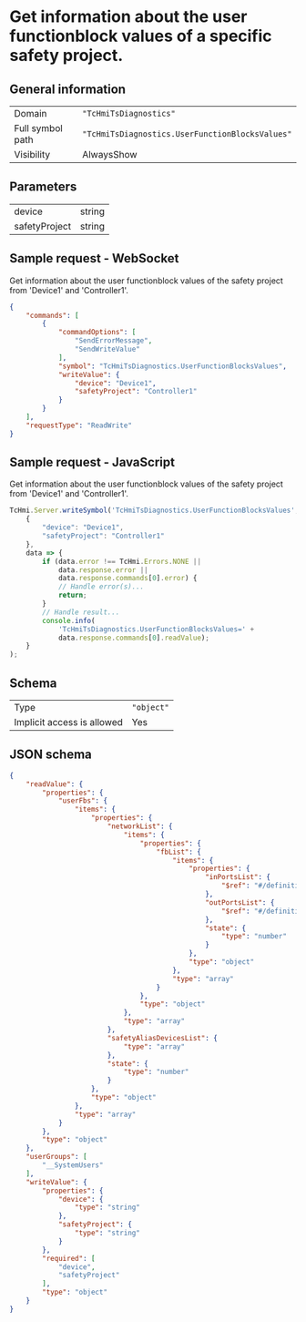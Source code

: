 # Get information about the user functionblock values of a specific safety project.

## General information

|  |  |
| - | - |
| Domain | `"TcHmiTsDiagnostics"` |
| Full symbol path | `"TcHmiTsDiagnostics.UserFunctionBlocksValues"` |
| Visibility | AlwaysShow |

## Parameters

|  |  |
| - | - |
| device | string |
| safetyProject | string |

## Sample request - WebSocket

Get information about the user functionblock values of the safety project from 'Device1' and 'Controller1'.
```json
{
    "commands": [
        {
            "commandOptions": [
                "SendErrorMessage",
                "SendWriteValue"
            ],
            "symbol": "TcHmiTsDiagnostics.UserFunctionBlocksValues",
            "writeValue": {
                "device": "Device1",
                "safetyProject": "Controller1"
            }
        }
    ],
    "requestType": "ReadWrite"
}
```

## Sample request - JavaScript

Get information about the user functionblock values of the safety project from 'Device1' and 'Controller1'.
```javascript
TcHmi.Server.writeSymbol('TcHmiTsDiagnostics.UserFunctionBlocksValues',
    {
        "device": "Device1",
        "safetyProject": "Controller1"
    },
    data => {
        if (data.error !== TcHmi.Errors.NONE ||
            data.response.error ||
            data.response.commands[0].error) {
            // Handle error(s)...
            return;
        }
        // Handle result...
        console.info(
            'TcHmiTsDiagnostics.UserFunctionBlocksValues=' +
            data.response.commands[0].readValue);
    }
);
```

## Schema

|  |  |
| - | - |
| Type | `"object"` |
| Implicit access is allowed | Yes |

## JSON schema

```json
{
    "readValue": {
        "properties": {
            "userFbs": {
                "items": {
                    "properties": {
                        "networkList": {
                            "items": {
                                "properties": {
                                    "fbList": {
                                        "items": {
                                            "properties": {
                                                "inPortsList": {
                                                    "$ref": "#/definitions/inPortsListValues"
                                                },
                                                "outPortsList": {
                                                    "$ref": "#/definitions/outPortsListValues"
                                                },
                                                "state": {
                                                    "type": "number"
                                                }
                                            },
                                            "type": "object"
                                        },
                                        "type": "array"
                                    }
                                },
                                "type": "object"
                            },
                            "type": "array"
                        },
                        "safetyAliasDevicesList": {
                            "type": "array"
                        },
                        "state": {
                            "type": "number"
                        }
                    },
                    "type": "object"
                },
                "type": "array"
            }
        },
        "type": "object"
    },
    "userGroups": [
        "__SystemUsers"
    ],
    "writeValue": {
        "properties": {
            "device": {
                "type": "string"
            },
            "safetyProject": {
                "type": "string"
            }
        },
        "required": [
            "device",
            "safetyProject"
        ],
        "type": "object"
    }
}
```
